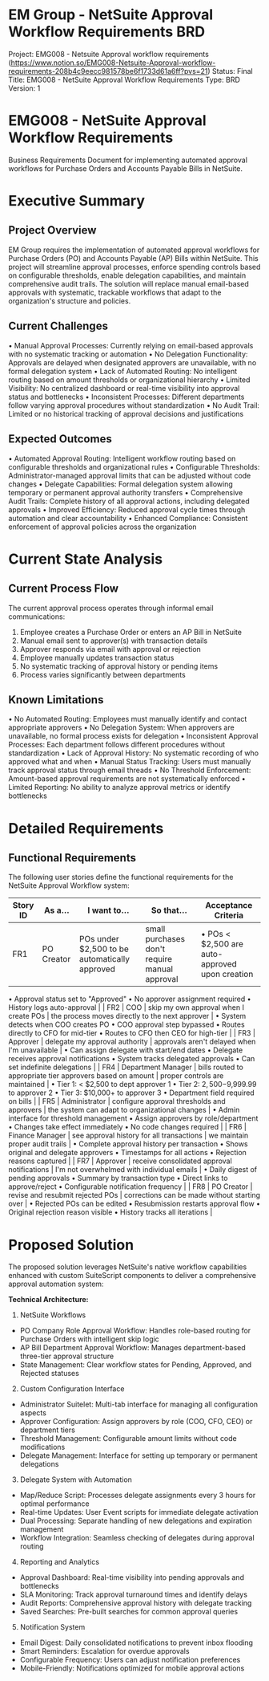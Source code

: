 # EM Group - NetSuite Approval Workflow Requirements BRD

Project: EMG008 - Netsuite Approval workflow requirements (https://www.notion.so/EMG008-Netsuite-Approval-workflow-requirements-208b4c9eecc981578be6f1733d61a6ff?pvs=21)
Status: Final
Title: EMG008 - NetSuite Approval Workflow Requirements
Type: BRD
Version: 1

# EMG008 - NetSuite Approval Workflow Requirements

Business Requirements Document for implementing automated approval workflows for Purchase Orders and Accounts Payable Bills in NetSuite.

# Executive Summary

## Project Overview

EM Group requires the implementation of automated approval workflows for Purchase Orders (PO) and Accounts Payable (AP) Bills within NetSuite. This project will streamline approval processes, enforce spending controls based on configurable thresholds, enable delegation capabilities, and maintain comprehensive audit trails. The solution will replace manual email-based approvals with systematic, trackable workflows that adapt to the organization's structure and policies.

## Current Challenges

• Manual Approval Processes: Currently relying on email-based approvals with no systematic tracking or automation
• No Delegation Functionality: Approvals are delayed when designated approvers are unavailable, with no formal delegation system
• Lack of Automated Routing: No intelligent routing based on amount thresholds or organizational hierarchy
• Limited Visibility: No centralized dashboard or real-time visibility into approval status and bottlenecks
• Inconsistent Processes: Different departments follow varying approval procedures without standardization
• No Audit Trail: Limited or no historical tracking of approval decisions and justifications

## Expected Outcomes

• Automated Approval Routing: Intelligent workflow routing based on configurable thresholds and organizational rules
• Configurable Thresholds: Administrator-managed approval limits that can be adjusted without code changes
• Delegate Capabilities: Formal delegation system allowing temporary or permanent approval authority transfers
• Comprehensive Audit Trails: Complete history of all approval actions, including delegated approvals
• Improved Efficiency: Reduced approval cycle times through automation and clear accountability
• Enhanced Compliance: Consistent enforcement of approval policies across the organization

# Current State Analysis

## Current Process Flow

The current approval process operates through informal email communications:
1. Employee creates a Purchase Order or enters an AP Bill in NetSuite
2. Manual email sent to approver(s) with transaction details
3. Approver responds via email with approval or rejection
4. Employee manually updates transaction status
5. No systematic tracking of approval history or pending items
6. Process varies significantly between departments

## Known Limitations

• No Automated Routing: Employees must manually identify and contact appropriate approvers
• No Delegation System: When approvers are unavailable, no formal process exists for delegation
• Inconsistent Approval Processes: Each department follows different procedures without standardization
• Lack of Approval History: No systematic recording of who approved what and when
• Manual Status Tracking: Users must manually track approval status through email threads
• No Threshold Enforcement: Amount-based approval requirements are not systematically enforced
• Limited Reporting: No ability to analyze approval metrics or identify bottlenecks

# Detailed Requirements

## Functional Requirements

The following user stories define the functional requirements for the NetSuite Approval Workflow system:

| **Story ID** | **As a…** | **I want to…** | **So that…** | **Acceptance Criteria** |
| --- | --- | --- | --- | --- |
| FR1 | PO Creator | POs under $2,500 to be automatically approved | small purchases don't require manual approval | • POs < $2,500 are auto-approved upon creation
• Approval status set to "Approved"
• No approver assignment required
• History logs auto-approval |
| FR2 | COO | skip my own approval when I create POs | the process moves directly to the next approver | • System detects when COO creates PO
• COO approval step bypassed
• Routes directly to CFO for mid-tier
• Routes to CFO then CEO for high-tier |
| FR3 | Approver | delegate my approval authority | approvals aren't delayed when I'm unavailable | • Can assign delegate with start/end dates
• Delegate receives approval notifications
• System tracks delegated approvals
• Can set indefinite delegations |
| FR4 | Department Manager | bills routed to appropriate tier approvers based on amount | proper controls are maintained | • Tier 1: < $2,500 to dept approver 1
• Tier 2: $2,500-$9,999.99 to approver 2
• Tier 3: $10,000+ to approver 3
• Department field required on bills |
| FR5 | Administrator | configure approval thresholds and approvers | the system can adapt to organizational changes | • Admin interface for threshold management
• Assign approvers by role/department
• Changes take effect immediately
• No code changes required |
| FR6 | Finance Manager | see approval history for all transactions | we maintain proper audit trails | • Complete approval history per transaction
• Shows original and delegate approvers
• Timestamps for all actions
• Rejection reasons captured |
| FR7 | Approver | receive consolidated approval notifications | I'm not overwhelmed with individual emails | • Daily digest of pending approvals
• Summary by transaction type
• Direct links to approve/reject
• Configurable notification frequency |
| FR8 | PO Creator | revise and resubmit rejected POs | corrections can be made without starting over | • Rejected POs can be edited
• Resubmission restarts approval flow
• Original rejection reason visible
• History tracks all iterations |

# Proposed Solution

The proposed solution leverages NetSuite's native workflow capabilities enhanced with custom SuiteScript components to deliver a comprehensive approval automation system:

**Technical Architecture:**

1. NetSuite Workflows
- PO Company Role Approval Workflow: Handles role-based routing for Purchase Orders with intelligent skip logic
- AP Bill Department Approval Workflow: Manages department-based three-tier approval structure
- State Management: Clear workflow states for Pending, Approved, and Rejected statuses

2. Custom Configuration Interface
- Administrator Suitelet: Multi-tab interface for managing all configuration aspects
- Approver Configuration: Assign approvers by role (COO, CFO, CEO) or department tiers
- Threshold Management: Configurable amount limits without code modifications
- Delegate Management: Interface for setting up temporary or permanent delegations

3. Delegate System with Automation
- Map/Reduce Script: Processes delegate assignments every 3 hours for optimal performance
- Real-time Updates: User Event scripts for immediate delegate activation
- Dual Processing: Separate handling of new delegations and expiration management
- Workflow Integration: Seamless checking of delegates during approval routing

4. Reporting and Analytics
- Approval Dashboard: Real-time visibility into pending approvals and bottlenecks
- SLA Monitoring: Track approval turnaround times and identify delays
- Audit Reports: Comprehensive approval history with delegate tracking
- Saved Searches: Pre-built searches for common approval queries

5. Notification System
- Email Digest: Daily consolidated notifications to prevent inbox flooding
- Smart Reminders: Escalation for overdue approvals
- Configurable Frequency: Users can adjust notification preferences
- Mobile-Friendly: Notifications optimized for mobile approval actions